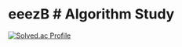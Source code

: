 # eeezB  # Algorithm Study
[![Solved.ac Profile](http://mazassumnida.wtf/api/v2/generate_badge?boj=dltlsql8389)](https://solved.ac/dltlsql8389/)
